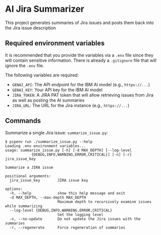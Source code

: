 # AI Jira Summarizer

This project generates summaries of Jira issues and posts them back into the
Jira issue description

## Required environment variables

It is recommended that you provide the variables via a `.env` file since they
will contain sensitive information. There is already a `.gitignore` file that
will ignore the `.env` file.

The following variables are required:

- `GENAI_API`: The API endpoint for the IBM AI model (e.g., `https://...`)
- `GENAI_KEY`: Your API key for the IBM AI model
- `JIRA_TOKEN`: A JIRA PAT token that will allow retrieving issues from Jira as
  well as posting the AI summaries
- `JIRA_URL`: The URL for the Jira instance (e.g., `https://...`)

## Commands

Summarize a single Jira issue: `summarize_issue.py`:

```console
$ pipenv run ./summarize_issue.py --help
Loading .env environment variables...
usage: summarize_issue.py [-h] [-d MAX_DEPTH] [--log-level
            {DEBUG,INFO,WARNING,ERROR,CRITICAL}] [-n] [-r] jira_issue_key

Summarize a JIRA issue

positional arguments:
  jira_issue_key        JIRA issue key

options:
  -h, --help            show this help message and exit
  -d MAX_DEPTH, --max-depth MAX_DEPTH
                        Maximum depth to recursively examine issues while summarizing
  --log-level {DEBUG,INFO,WARNING,ERROR,CRITICAL}
                        Set the logging level
  -n, --no-update       Do not update the Jira issues with the summaries
  -r, --regenerate      Force regeneration of summaries
```
